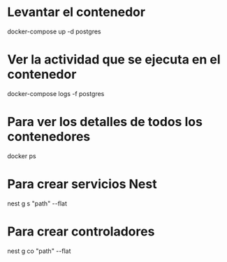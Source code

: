 # Levantar el contenedor

docker-compose up -d postgres

# Ver la actividad que se ejecuta en el contenedor

docker-compose logs -f postgres

# Para ver los detalles de todos los contenedores

docker ps

# Para crear servicios Nest

nest g s "path" --flat

# Para crear controladores

nest g co "path" --flat
